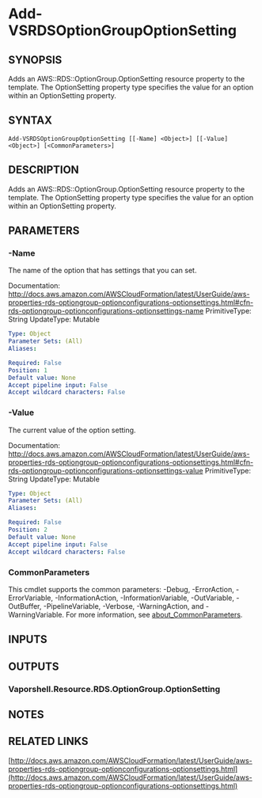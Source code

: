 # Add-VSRDSOptionGroupOptionSetting

## SYNOPSIS
Adds an AWS::RDS::OptionGroup.OptionSetting resource property to the template.
The OptionSetting property type specifies the value for an option within an OptionSetting property.

## SYNTAX

```
Add-VSRDSOptionGroupOptionSetting [[-Name] <Object>] [[-Value] <Object>] [<CommonParameters>]
```

## DESCRIPTION
Adds an AWS::RDS::OptionGroup.OptionSetting resource property to the template.
The OptionSetting property type specifies the value for an option within an OptionSetting property.

## PARAMETERS

### -Name
The name of the option that has settings that you can set.

Documentation: http://docs.aws.amazon.com/AWSCloudFormation/latest/UserGuide/aws-properties-rds-optiongroup-optionconfigurations-optionsettings.html#cfn-rds-optiongroup-optionconfigurations-optionsettings-name
PrimitiveType: String
UpdateType: Mutable

```yaml
Type: Object
Parameter Sets: (All)
Aliases:

Required: False
Position: 1
Default value: None
Accept pipeline input: False
Accept wildcard characters: False
```

### -Value
The current value of the option setting.

Documentation: http://docs.aws.amazon.com/AWSCloudFormation/latest/UserGuide/aws-properties-rds-optiongroup-optionconfigurations-optionsettings.html#cfn-rds-optiongroup-optionconfigurations-optionsettings-value
PrimitiveType: String
UpdateType: Mutable

```yaml
Type: Object
Parameter Sets: (All)
Aliases:

Required: False
Position: 2
Default value: None
Accept pipeline input: False
Accept wildcard characters: False
```

### CommonParameters
This cmdlet supports the common parameters: -Debug, -ErrorAction, -ErrorVariable, -InformationAction, -InformationVariable, -OutVariable, -OutBuffer, -PipelineVariable, -Verbose, -WarningAction, and -WarningVariable. For more information, see [about_CommonParameters](http://go.microsoft.com/fwlink/?LinkID=113216).

## INPUTS

## OUTPUTS

### Vaporshell.Resource.RDS.OptionGroup.OptionSetting
## NOTES

## RELATED LINKS

[http://docs.aws.amazon.com/AWSCloudFormation/latest/UserGuide/aws-properties-rds-optiongroup-optionconfigurations-optionsettings.html](http://docs.aws.amazon.com/AWSCloudFormation/latest/UserGuide/aws-properties-rds-optiongroup-optionconfigurations-optionsettings.html)

